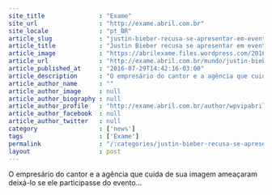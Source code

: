 ```yaml
---
site_title               : "Exame"
site_url                 : "http://exame.abril.com.br"
site_locale              : "pt_BR"
article_slug             : "justin-bieber-recusa-se-apresentar-em-evento-de-trump"
article_title            : "Justin Bieber recusa se apresentar em evento de Trump"
article_image            : "https://abrilexame.files.wordpress.com/2016/09/size_960_16_9_justin1.jpg?quality=70&strip=all&w=960"
article_url              : "http://exame.abril.com.br/mundo/justin-bieber-recusa-se-apresentar-em-evento-de-trump/"
article_published_at     : "2016-07-29T14:42:16-03:00"
article_description      : "O empresário do cantor e a agência que cuida de sua imagem ameaçaram deixá-lo se ele participasse do evento..."
article_author_name      : ""
article_author_image     : null
article_author_biography : null
article_author_profile   : "http://exame.abril.com.br/author/wpvipabril/"
article_author_facebook  : null
article_author_twitter   : null
category                 : ['news']
tags                     : ['Exame']
permalink                : "/:categories/justin-bieber-recusa-se-apresentar-em-evento-de-trump/"
layout                   : post
---
```


O empresário do cantor e a agência que cuida de sua imagem ameaçaram deixá-lo se ele participasse do evento...
